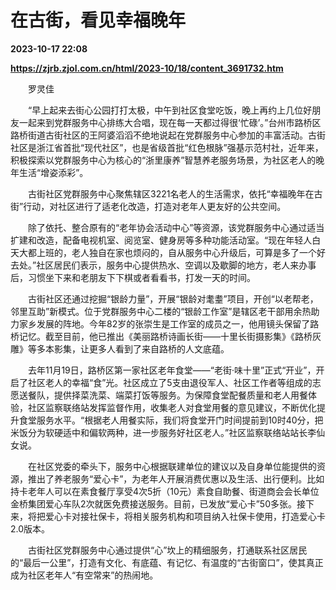 # 在古街，看见幸福晚年

**2023-10-17 22:08**

**https://zjrb.zjol.com.cn/html/2023-10/18/content_3691732.htm**

　　罗灵佳

　　“早上起来去街心公园打打太极，中午到社区食堂吃饭，晚上再约上几位好朋友一起来到党群服务中心排练大合唱，现在每一天都过得很‘忙碌’。”台州市路桥区路桥街道古街社区的王阿婆滔滔不绝地说起在党群服务中心参加的丰富活动。古街社区是浙江省首批“现代社区”，也是省级首批“红色根脉”强基示范村社，近年来，积极探索以党群服务中心为核心的“浙里康养”智慧养老服务场景，为社区老人的晚年生活“增姿添彩”。

　　古街社区党群服务中心聚焦辖区3221名老人的生活需求，依托“幸福晚年在古街”行动，对社区进行了适老化改造，打造对老年人更友好的公共空间。

　　除了依托、整合原有的“老年协会活动中心”等资源，该党群服务中心通过适当扩建和改造，配备电视机室、阅览室、健身房等多种功能活动室。“现在年轻人白天大都上班的，老人独自在家也烦闷的，自从服务中心升级后，可算是多了一个好去处。”社区居民们表示，服务中心提供热水、空调以及歇脚的地方，老人来办事后，习惯坐下来和老朋友下下棋或者看看书，打发一天的时间。

　　古街社区还通过挖掘“银龄力量”，开展“银龄对耄耋”项目，开创“以老帮老，邻里互助”新模式。位于党群服务中心二楼的“银龄工作室”是辖区老干部用余热助力家乡发展的阵地。今年82岁的张崇生是工作室的成员之一，他用镜头保留了路桥记忆。截至目前，他已推出《美丽路桥诗画长街——十里长街摄影集》《路桥灰雕》等多本影集，让更多人看到了来自路桥的人文底蕴。

　　去年11月19日，路桥区第一家社区老年食堂——“老街·味十里”正式“开业”，开启了社区老人的幸福“食”光。社区成立了5支由退役军人、社区工作者等组成的志愿送餐队，提供择菜洗菜、端菜打饭等服务。为保障食堂配餐质量和老人用餐体验，社区监察联络站发挥监督作用，收集老人对食堂用餐的意见建议，不断优化提升食堂服务水平。“根据老人用餐实际，我们将食堂开门时间提前到10时40分，把米饭分为软硬适中和偏软两种，进一步服务好社区老人。”社区监察联络站站长李仙女说。

　　在社区党委的牵头下，服务中心根据联建单位的建议以及自身单位能提供的资源，推出了养老服务“爱心卡”，为老年人开展消费优惠以及生活、出行便利。比如持卡老年人可以在素食餐厅享受4次5折（10元）素食自助餐、街道商会会长单位金桥集团爱心车队2次就医免费接送服务。目前，已发放“爱心卡”50多张。接下来，将把爱心卡对接社保卡，将相关服务机构和项目纳入社保卡使用，打造爱心卡2.0版本。

　　古街社区党群服务中心通过提供“心”坎上的精细服务，打通联系社区居民的“最后一公里”，打造有文化、有底蕴、有记忆、有温度的“古街窗口”，使其真正成为社区老年人“有空常来”的热闹地。